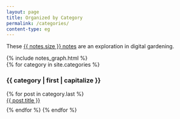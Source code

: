 ```yaml
---
layout: page
title: Organized by Category
permalink: /categories/
content-type: eg
---
```


<div class="grid-element">
    <p>
        These <a class="internal-link" href="/notes">{{ notes.size }} notes</a> are an exploration in digital gardening.
    </p>
    {% include notes_graph.html %}
</div>

<style>
.category-content a {
    text-decoration: none;
    color: #4183c4;
}

.category-content a:hover {
    text-decoration: underline;
    color: #4183c4;
}
</style>

<main>
    {% for category in site.categories %}
        <h3 id="{{ category | first }}">{{ category | first | capitalize }}</h3>
        {% for post in category.last %} 
            <li id="category-content" style="padding-bottom: 0.6em; list-style: none;"><a href="{{post.url}}">{{ post.title }}</a></li>
        {% endfor %}
    {% endfor %}
    <br/>
    <br/>
</main>
